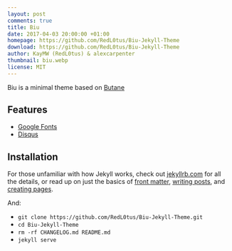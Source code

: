 ```yaml
---
layout: post
comments: true
title: Biu
date: 2017-04-03 20:00:00 +01:00
homepage: https://github.com/RedL0tus/Biu-Jekyll-Theme
download: https://github.com/RedL0tus/Biu-Jekyll-Theme
author: KayMW (RedL0tus) & alexcarpenter
thumbnail: biu.webp
license: MIT
---
```


Biu is a minimal theme based on [Butane](https://github.com/alexcarpenter/butane-jekyll-theme)

## Features

* [Google Fonts](https://fonts.google.com/)  
* [Disqus](https://disqus.com/)  

## Installation

For those unfamiliar with how Jekyll works, check out [jekyllrb.com](https://jekyllrb.com/) for all the details, or read up on just the basics of [front matter](https://jekyllrb.com/docs/frontmatter/), [writing posts](https://jekyllrb.com/docs/posts/), and [creating pages](https://jekyllrb.com/docs/pages/).

And:

* `git clone https://github.com/RedL0tus/Biu-Jekyll-Theme.git`
* `cd Biu-Jekyll-Theme`
* `rm -rf CHANGELOG.md README.md`
* `jekyll serve`
